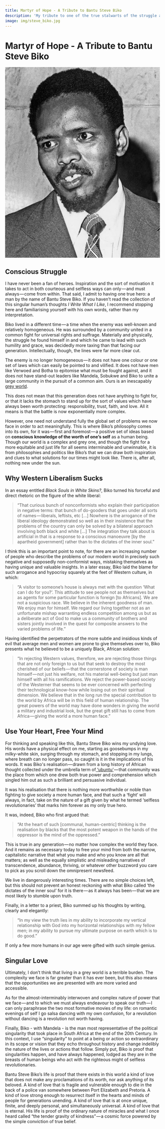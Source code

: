 ```yaml
---
title: Martyr of Hope - A Tribute to Bantu Steve Biko
description: 'My tribute to one of the true stalwarts of the struggle against apartheid in South Africa, one of the greatest intellects to ever grace the African continent, and one of the finest human beings this world has ever seen.'
image: img/steve_biko.jpg
---
```


# Martyr of Hope - A Tribute to Bantu Steve Biko

![Bantu Steve Biko](./img/steve_biko.jpg)

## Conscious Struggle

I have never been a fan of heroes. Inspiration and the sort of motivation it takes to act in both courteous and selfless ways can only — and must always — come from within. That said, I admit to having one true hero: a man by the name of Bantu Steve Biko. If you haven’t read the collection of this singular human’s thoughts _I Write What I Like_, I recommend stopping here and familiarising yourself with his own words, rather than my interpretation.

Biko lived in a different time — a time when the enemy was well-known and relatively homogeneous. He was surrounded by a community united in a common fight for universal rights and suffrage. Materially and physically, the struggle he found himself in and which he came to lead with such humility and grace, was decidedly more taxing than that facing our generation. Intellectually, though, the lines were far more clear cut.

The enemy is no longer homogeneous — it does not have one colour or one set of laws which can easily be pointed to and vilified. It does not have men like Verwoed and Botha to epitomise what must be fought against, and it does not have stand-out leaders like Mandela, Sobukwe and Biko to unite a large community in the pursuit of a common aim. Ours is an inescapably [grey world](https://breakingsmart.substack.com/p/the-internet-is-one-big-grey-pill).

This does not mean that this generation does not have anything to fight for, or that it lacks the stomach to stand up for the sort of values which have always been worth protecting: responsibility, trust, faith, and love. All it means is that the battle is now exponentially more complex.

However, one need not understand fully the global set of problems we now face in order to act meaningfully. This is where Biko’s philosophy comes into its own, for it was — first and foremost — a positive set of ideas based on **conscious knowledge of the worth of one’s self** as a human being. Though our world is a complex and grey one, and though the fight for a more equitable and just life for all seems interminable and unwinnable, it is from philosophies and politics like Biko’s that we can draw both inspiration and clues to what solutions for our times might look like. There is, after all, nothing new under the sun.

## Why Western Liberalism Sucks

In an essay entitled _Black Souls in White Skins?_, Biko turned his forceful and direct rhetoric on the figure of the white liberal:

> “That curious bunch of nonconformists who explain their participation in negative terms: that bunch of do-gooders that goes under all sorts of names — liberals, leftists, etc […] Nowhere is the arrogance of the liberal ideology demonstrated so well as in their insistence that the problems of the country can only be solved by a bilateral approach involving both black and white […] The integration they talk about is artificial in that is a response to a conscious manoeuvre [by the apartheid government] rather than to the dictates of the inner soul.”

I think this is an important point to note, for there are an increasing number of people who describe the problems of our modern world in precisely such negative and supposedly non-conformist ways, mistaking themselves as having unique and valuable insights. In a later essay, Biko laid the blame for such arrogance and hypocrisy squarely at the feet of Western culture, in which:

> “A visitor to someone’s house is always met with the question ‘What can I do for you?’. This attitude to see people not as themselves but as agents for some particular function is foreign [to Africans]. We are not a suspicious race. We believe in the inherent goodness of man. We enjoy man for himself. We regard our living together not as an unfortunate mishap warranting endless competition among us but as a deliberate act of God to make us a community of brothers and sisters jointly involved in the quest for composite answers to the varied problems of life.”

Having identified the perpetrators of the more subtle and insidious kinds of evil that average men and women are prone to give themselves over to, Biko presents what he believed to be a uniquely Black, African solution:

> “In rejecting Western values, therefore, we are rejecting those things that are not only foreign to us but that seek to destroy the most cherished of our beliefs — that the cornerstone of society is man himself — not just his welfare, not his material well-being but just man himself with all his ramifications. We reject the power-based society of the Westerner that seems to be ever concerned with perfecting their technological know-how while losing out on their spiritual dimension. We believe that in the long run the special contribution to the world by Africa will be in this field of human relationship. The great powers of the world may have done wonders in giving the world a military and industrial look, but the great gift still has to come from Africa — giving the world a more human face.”

## Use Your Heart, Free Your Mind

For thinking and speaking like this, Bantu Steve Biko wins my undying love. His words have a physical effect on me, starting as goosebumps in my milky-white skin, surging through my stomach, and stopping in my lungs, where breath can no longer pass, so caught is it in the implications of his words. It was Biko's realisation — drawn from a long history of African thought collected under the umbrella term of[ ‘ubuntu’](https://en.wikipedia.org/wiki/Ubuntu_%28philosophy%29) — that community was the place from which one drew both true power and comprehension which singled him out as such a brilliant and persuasive individual.

It was his realisation that there is nothing more worthwhile or noble than fighting to give society a more human face, and that such a ‘fight’ will always, in fact, take on the nature of a gift given by what he termed ‘selfless revolutionaries’ that marks him forever as my only true hero.

It was, indeed, Biko who first argued that:

> “At the heart of such [communal, human-centric] thinking is the realisation by blacks that the most potent weapon in the hands of the oppressor is the mind of the oppressed.”

This is true in any generation — no matter how complex the world they face. And it remains as necessary today to free your mind from both the narrow, capitalistic narrative that what you make and who you know are all that matters; as well as the equally simplistic and misleading narratives of transcendence, abundance, thriving, or whatever other buzzword you care to pick as you scroll down the omnipresent newsfeed.

We live in dangerously interesting times. There are no simple choices left, but this should not prevent an honest reckoning with what Biko called ‘the dictates of the inner soul’ for it is there — as it always has been — that we are most likely to stumble upon truth.

Finally, in a letter to a priest, Biko summed up his thoughts by writing, clearly and elegantly:

> “In my view the truth lies in my ability to incorporate my vertical relationship with God into my horizontal relationships with my fellow men; in my ability to pursue my ultimate purpose on earth which is to do good.”

If only a few more humans in our age were gifted with such simple genius.

## Singular Love

Ultimately, I don’t think that living in a grey world is a terrible burden. The complexity we face is far greater than it has ever been, but this also means that the opportunities we are presented with are more varied and accessible.

As for the almost-interminably interwoven and complex nature of power that we face — and to which we must always endeavour to speak our truth — I can only paraphrase the two most formative movies of my life: on romantic evenings of self I go salsa dancing with my own confusion, for a revolution without dancing is a revolution not worth having.

Finally, Biko - with Mandela - is the man most representative of the political singularity that took place in South Africa at the end of the 20th Century. In this context, I use “singularity” to point at a being or action so extraordinary in its scope or vision that they echo throughout history and change indelibly the nature of the lives or actions that follow. Simply put, Biko is proof that singularities happen, and have always happened, lodged as they are in the breasts of human beings who act with the righteous might of selfless revolutionaries.

Bantu Steve Biko’s life is proof that there exists in this world a kind of love that does not make any proclamations of its worth, nor ask anything of its beloved. A kind of love that is fragile and vulnerable enough to die in the back of a police van somewhere between Port Elizabeth and Pretoria. A kind of love strong enough to resurrect itself in the hearts and minds of people for generations unending. A kind of love that is at once unique, finite, and deeply personal, and simultaneously universal. A kind of love that is eternal. His life is proof of the ordinary nature of miracles and what I once heard called “the tender gravity of kindness” — a cosmic force powered by the simple conviction of true belief.